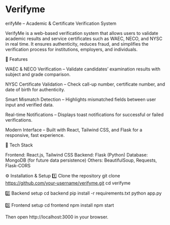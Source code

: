 # Verifyme

erifyMe – Academic & Certificate Verification System

VerifyMe is a web-based verification system that allows users to validate academic results and service certificates such as WAEC, NECO, and NYSC in real time.
It ensures authenticity, reduces fraud, and simplifies the verification process for institutions, employers, and individuals.

🚀 Features

WAEC & NECO Verification – Validate candidates’ examination results with subject and grade comparison.

NYSC Certificate Validation – Check call-up number, certificate number, and date of birth for authenticity.

Smart Mismatch Detection – Highlights mismatched fields between user input and verified data.

Real-time Notifications – Displays toast notifications for successful or failed verifications.

Modern Interface – Built with React, Tailwind CSS, and Flask for a responsive, fast experience.

🧩 Tech Stack

Frontend: React.js, Tailwind CSS
Backend: Flask (Python)
Database: MongoDB (for future data persistence)
Others: BeautifulSoup, Requests, Flask-CORS

⚙️ Installation & Setup
1️⃣ Clone the repository
git clone https://github.com/your-username/verifyme.git
cd verifyme

2️⃣ Backend setup
cd backend
pip install -r requirements.txt
python app.py

3️⃣ Frontend setup
cd frontend
npm install
npm start


Then open http://localhost:3000
 in your browser.
